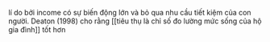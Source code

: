 lí do bởi income có sự biến động lớn và bỏ qua nhu cầu tiết kiệm của con người. Deaton (1998) cho rằng [[tiêu thụ là chỉ số đo lường mức sống của hộ gia đình]] tốt hơn